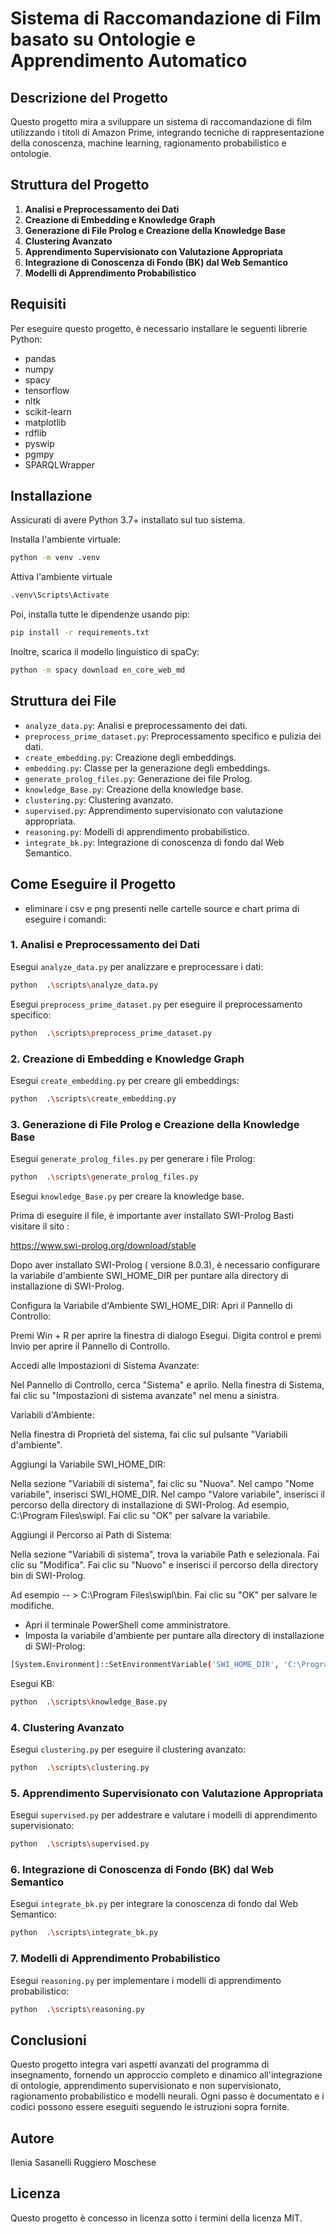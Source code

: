 
# Sistema di Raccomandazione di Film basato su Ontologie e Apprendimento Automatico

## Descrizione del Progetto

Questo progetto mira a sviluppare un sistema di raccomandazione di film utilizzando i titoli di Amazon Prime, integrando tecniche di rappresentazione della conoscenza, machine learning, ragionamento probabilistico e ontologie.

## Struttura del Progetto

1. **Analisi e Preprocessamento dei Dati**
2. **Creazione di Embedding e Knowledge Graph**
3. **Generazione di File Prolog e Creazione della Knowledge Base**
4. **Clustering Avanzato**
5. **Apprendimento Supervisionato con Valutazione Appropriata**
6. **Integrazione di Conoscenza di Fondo (BK) dal Web Semantico**
7. **Modelli di Apprendimento Probabilistico**

## Requisiti

Per eseguire questo progetto, è necessario installare le seguenti librerie Python:

- pandas
- numpy
- spacy
- tensorflow
- nltk
- scikit-learn
- matplotlib
- rdflib
- pyswip
- pgmpy
- SPARQLWrapper

## Installazione

Assicurati di avere Python 3.7+ installato sul tuo sistema. 

Installa l'ambiente virtuale:

```bash
python -m venv .venv
```

Attiva l'ambiente virtuale

```bash
.venv\Scripts\Activate
```

Poi, installa tutte le dipendenze usando pip:

```bash
pip install -r requirements.txt
```

Inoltre, scarica il modello linguistico di spaCy:

```bash
python -m spacy download en_core_web_md
```

## Struttura dei File

- `analyze_data.py`: Analisi e preprocessamento dei dati.
- `preprocess_prime_dataset.py`: Preprocessamento specifico e pulizia dei dati.
- `create_embedding.py`: Creazione degli embeddings.
- `embedding.py`: Classe per la generazione degli embeddings.
- `generate_prolog_files.py`: Generazione dei file Prolog.
- `knowledge_Base.py`: Creazione della knowledge base.
- `clustering.py`: Clustering avanzato.
- `supervised.py`: Apprendimento supervisionato con valutazione appropriata.
- `reasoning.py`: Modelli di apprendimento probabilistico.
- `integrate_bk.py`: Integrazione di conoscenza di fondo dal Web Semantico.

## Come Eseguire il Progetto

- eliminare i csv e png presenti nelle cartelle source e chart prima di eseguire i comandi: 

### 1. Analisi e Preprocessamento dei Dati

Esegui `analyze_data.py` per analizzare e preprocessare i dati:

```bash
python  .\scripts\analyze_data.py
```

Esegui `preprocess_prime_dataset.py` per eseguire il preprocessamento specifico:

```bash
python  .\scripts\preprocess_prime_dataset.py
```

### 2. Creazione di Embedding e Knowledge Graph

Esegui `create_embedding.py` per creare gli embeddings:

```bash
python  .\scripts\create_embedding.py
```

### 3. Generazione di File Prolog e Creazione della Knowledge Base

Esegui `generate_prolog_files.py` per generare i file Prolog:

```bash
python  .\scripts\generate_prolog_files.py
```

Esegui `knowledge_Base.py` per creare la knowledge base.

Prima di eseguire il file, è importante aver installato SWI-Prolog
Basti visitare il sito : 

<https://www.swi-prolog.org/download/stable> 

Dopo aver installato SWI-Prolog ( versione 8.0.3), è necessario configurare la variabile d'ambiente SWI_HOME_DIR per puntare alla directory di installazione di SWI-Prolog.

Configura la Variabile d'Ambiente SWI_HOME_DIR:
Apri il Pannello di Controllo:

Premi Win + R per aprire la finestra di dialogo Esegui.
Digita control e premi Invio per aprire il Pannello di Controllo.

Accedi alle Impostazioni di Sistema Avanzate:

Nel Pannello di Controllo, cerca "Sistema" e aprilo.
Nella finestra di Sistema, fai clic su "Impostazioni di sistema avanzate" nel menu a sinistra.

Variabili d'Ambiente:

Nella finestra di Proprietà del sistema, fai clic sul pulsante "Variabili d'ambiente".

Aggiungi la Variabile SWI_HOME_DIR:

Nella sezione "Variabili di sistema", fai clic su "Nuova".
Nel campo "Nome variabile", inserisci SWI_HOME_DIR.
Nel campo "Valore variabile", inserisci il percorso della directory di installazione di SWI-Prolog. Ad esempio, C:\Program Files\swipl.
Fai clic su "OK" per salvare la variabile.

Aggiungi il Percorso ai Path di Sistema:

Nella sezione "Variabili di sistema", trova la variabile Path e selezionala.
Fai clic su "Modifica".
Fai clic su "Nuovo" e inserisci il percorso della directory bin di SWI-Prolog. 

Ad esempio -- > C:\Program Files\swipl\bin.
Fai clic su "OK" per salvare le modifiche.
    
- Apri il terminale PowerShell come amministratore.
- Imposta la variabile d'ambiente per puntare alla directory di installazione di  SWI-Prolog:
  
```bash
[System.Environment]::SetEnvironmentVariable('SWI_HOME_DIR', 'C:\Program Files\swipl', 'Machine')
```

Esegui KB:

```bash
python  .\scripts\knowledge_Base.py
```

### 4. Clustering Avanzato

Esegui `clustering.py` per eseguire il clustering avanzato:

```bash
python  .\scripts\clustering.py
```

### 5. Apprendimento Supervisionato con Valutazione Appropriata

Esegui `supervised.py` per addestrare e valutare i modelli di apprendimento supervisionato:

```bash
python  .\scripts\supervised.py
```

### 6. Integrazione di Conoscenza di Fondo (BK) dal Web Semantico

Esegui `integrate_bk.py` per integrare la conoscenza di fondo dal Web Semantico:

```bash
python  .\scripts\integrate_bk.py
```

### 7. Modelli di Apprendimento Probabilistico

Esegui `reasoning.py` per implementare i modelli di apprendimento probabilistico:

```bash
python  .\scripts\reasoning.py
```

## Conclusioni

Questo progetto integra vari aspetti avanzati del programma di insegnamento, fornendo un approccio completo e dinamico all'integrazione di ontologie, apprendimento supervisionato e non supervisionato, ragionamento probabilistico e modelli neurali. Ogni passo è documentato e i codici possono essere eseguiti seguendo le istruzioni sopra fornite.

## Autore

Ilenia Sasanelli 
Ruggiero Moschese

## Licenza

Questo progetto è concesso in licenza sotto i termini della licenza MIT.
